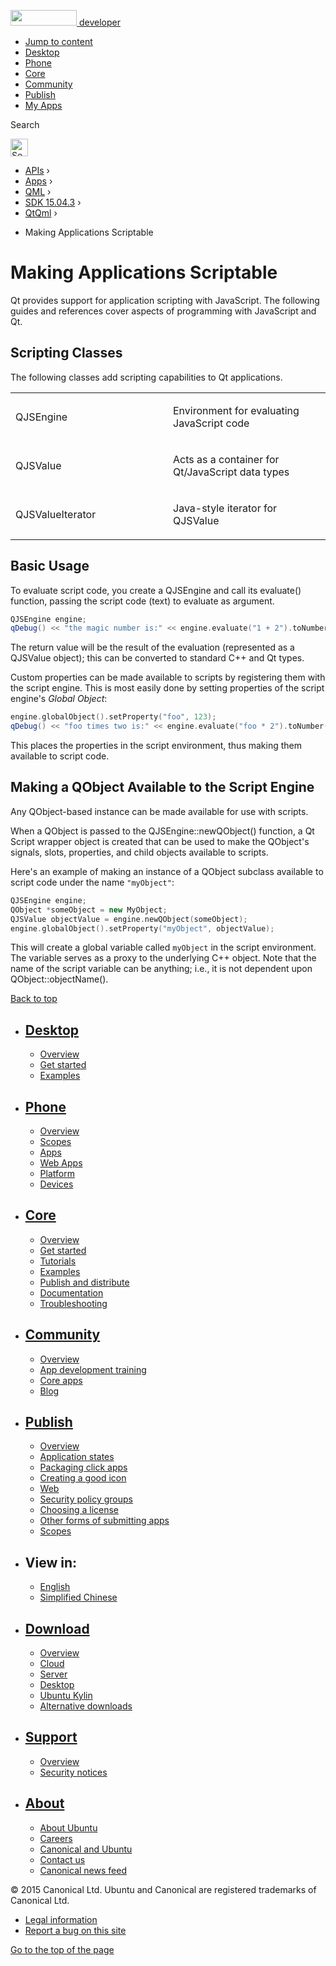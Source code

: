 <a href="https://developer.ubuntu.com/" class="logo-ubuntu"><img src="https://developer.ubuntu.com/assets/sites/ubuntu/latest/u/img/logos/logo-ubuntu-orange.svg" width="106" height="25" /> <span>developer</span></a>

-   [Jump to content](index.html#main-content)
-   [Desktop](https://developer.ubuntu.com/en/desktop/)
-   [Phone](https://developer.ubuntu.com/en/phone/)
-   [Core](https://developer.ubuntu.com/core)
-   [Community](https://developer.ubuntu.com/en/community/)
-   [Publish](https://developer.ubuntu.com/en/publish/)
-   [My Apps](https://myapps.developer.ubuntu.com/)

Search

<img src="https://developer.ubuntu.com/assets/sites/ubuntu/latest/u/img/search-white.svg" alt="Search" height="28" />

-   [APIs](../../../../index.html) ›
-   [Apps](../../../index.html) ›
-   [QML](../../index.html) ›
-   <a href="../index.html" class="sub-nav-item">SDK 15.04.3</a> ›
-   <a href="../QtQml/index.html" class="sub-nav-item">QtQml</a> ›

<!-- -->

-   Making Applications Scriptable

Making Applications Scriptable
==============================

<span class="subtitle"></span>
<span id="details"></span>
Qt provides support for application scripting with JavaScript. The following guides and references cover aspects of programming with JavaScript and Qt.

<span id="scripting-classes"></span>
Scripting Classes
-----------------

The following classes add scripting capabilities to Qt applications.

<table>
<colgroup>
<col width="50%" />
<col width="50%" />
</colgroup>
<tbody>
<tr class="odd">
<td><p>QJSEngine</p></td>
<td><p>Environment for evaluating JavaScript code</p></td>
</tr>
<tr class="even">
<td><p>QJSValue</p></td>
<td><p>Acts as a container for Qt/JavaScript data types</p></td>
</tr>
<tr class="odd">
<td><p>QJSValueIterator</p></td>
<td><p>Java-style iterator for QJSValue</p></td>
</tr>
</tbody>
</table>

<span id="basic-usage"></span>
Basic Usage
-----------

To evaluate script code, you create a QJSEngine and call its evaluate() function, passing the script code (text) to evaluate as argument.

``` cpp
QJSEngine engine;
qDebug() << "the magic number is:" << engine.evaluate("1 + 2").toNumber();
```

The return value will be the result of the evaluation (represented as a QJSValue object); this can be converted to standard C++ and Qt types.

Custom properties can be made available to scripts by registering them with the script engine. This is most easily done by setting properties of the script engine's *Global Object*:

``` cpp
engine.globalObject().setProperty("foo", 123);
qDebug() << "foo times two is:" << engine.evaluate("foo * 2").toNumber();
```

This places the properties in the script environment, thus making them available to script code.

<span id="making-a-qobject-available-to-the-script-engine"></span>
Making a QObject Available to the Script Engine
-----------------------------------------------

Any QObject-based instance can be made available for use with scripts.

When a QObject is passed to the QJSEngine::newQObject() function, a Qt Script wrapper object is created that can be used to make the QObject's signals, slots, properties, and child objects available to scripts.

Here's an example of making an instance of a QObject subclass available to script code under the name `"myObject"`:

``` cpp
QJSEngine engine;
QObject *someObject = new MyObject;
QJSValue objectValue = engine.newQObject(someObject);
engine.globalObject().setProperty("myObject", objectValue);
```

This will create a global variable called `myObject` in the script environment. The variable serves as a proxy to the underlying C++ object. Note that the name of the script variable can be anything; i.e., it is not dependent upon QObject::objectName().

[Back to top](index.html#)

-   [Desktop](https://developer.ubuntu.com/en/desktop/)
    ---------------------------------------------------

    -   [Overview](https://developer.ubuntu.com/en/desktop/)
    -   [Get started](http://snapcraft.io/?utm_source=developer.ubuntu.com&utm_medium=devportal&utm_term=snaps%20snapcraft%20desktop&utm_content=menu&utm_campaign=duc_snappers)
    -   [Examples](https://github.com/ubuntu/snappy-playpen)

-   [Phone](https://developer.ubuntu.com/en/phone/)
    -----------------------------------------------

    -   [Overview](https://developer.ubuntu.com/en/phone/)
    -   [Scopes](https://developer.ubuntu.com/en/phone/scopes/)
    -   [Apps](https://developer.ubuntu.com/en/phone/apps/)
    -   [Web Apps](https://developer.ubuntu.com/en/phone/web/)
    -   [Platform](https://developer.ubuntu.com/en/phone/platform/)
    -   [Devices](https://developer.ubuntu.com/en/phone/devices/)

-   [Core](https://developer.ubuntu.com/core)
    -----------------------------------------

    -   [Overview](https://developer.ubuntu.com/core)
    -   [Get started](https://developer.ubuntu.com/core/get-started)
    -   [Tutorials](https://developer.ubuntu.com/core/tutorials)
    -   [Examples](https://developer.ubuntu.com/core/examples)
    -   [Publish and distribute](https://developer.ubuntu.com/core/publish-and-distribute)
    -   [Documentation](https://developer.ubuntu.com/core/documentation)
    -   [Troubleshooting](https://developer.ubuntu.com/core/troubleshooting)

-   [Community](https://developer.ubuntu.com/en/community/)
    -------------------------------------------------------

    -   [Overview](https://developer.ubuntu.com/en/community/)
    -   [App development training](https://developer.ubuntu.com/en/community/training/)
    -   [Core apps](https://developer.ubuntu.com/en/community/core-apps/)
    -   [Blog](https://developer.ubuntu.com/en/community/blog/)

-   [Publish](https://developer.ubuntu.com/en/publish/)
    ---------------------------------------------------

    -   [Overview](https://developer.ubuntu.com/en/publish/)
    -   [Application states](https://developer.ubuntu.com/en/publish/application-states/)
    -   [Packaging click apps](https://developer.ubuntu.com/en/publish/packaging-click-apps/)
    -   [Creating a good icon](https://developer.ubuntu.com/en/publish/creating-a-good-icon/)
    -   [Web](https://developer.ubuntu.com/en/publish/web/)
    -   [Security policy groups](https://developer.ubuntu.com/en/publish/security-policy-groups/)
    -   [Choosing a license](https://developer.ubuntu.com/en/publish/choosing-a-license/)
    -   [Other forms of submitting apps](https://developer.ubuntu.com/en/publish/other-forms-of-submitting-apps/)
    -   [Scopes](https://developer.ubuntu.com/en/publish/scopes/)

-   View in:
    --------

    -   [English](index.html "Change to language: English")
    -   [Simplified Chinese](index.html "Change to language: Simplified Chinese")

-   [Download](http://ubuntu.com/download/)
    ---------------------------------------

    -   [Overview](http://ubuntu.com/download)
    -   [Cloud](http://ubuntu.com/download/cloud)
    -   [Server](http://ubuntu.com/download/server)
    -   [Desktop](http://ubuntu.com/download/desktop)
    -   [Ubuntu Kylin](http://ubuntu.com/download/ubuntu-kylin)
    -   [Alternative downloads](http://ubuntu.com/download/alternative-downloads)

-   [Support](http://ubuntu.com/support/)
    -------------------------------------

    -   [Overview](http://ubuntu.com/support)
    -   [Security notices](http://www.ubuntu.com/usn/)

-   [About](http://ubuntu.com/about/)
    ---------------------------------

    -   [About Ubuntu](http://ubuntu.com/about/about-ubuntu)
    -   [Careers](http://www.canonical.com/careers)
    -   [Canonical and Ubuntu](http://ubuntu.com/about/canonical-and-ubuntu)
    -   [Contact us](http://ubuntu.com/about/contact-us)
    -   [Canonical news feed](http://insights.ubuntu.com/feed/)

© 2015 Canonical Ltd. Ubuntu and Canonical are registered trademarks of Canonical Ltd.

-   [Legal information](http://www.ubuntu.com/legal)
-   [Report a bug on this site](https://bugs.launchpad.net/developer-ubuntu-com/)

<span class="accessibility-aid">[Go to the top of the page](index.html#)</span>
